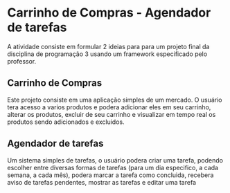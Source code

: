 # Carrinho de Compras - Agendador de tarefas

A atividade consiste em formular 2 ideias para para um projeto final da disciplina de programação 3 usando um framework especificado pelo professor.

## Carrinho de Compras

Este projeto consiste em uma aplicação simples de um mercado. O usuário tera acesso a varios produtos e podera adicionar eles em seu carrinho, alterar os produtos, excluir de seu carrinho e visualizar em tempo real os produtos sendo adicionados e excluidos.

## Agendador de tarefas

Um sistema simples de tarefas, o usuário podera criar uma tarefa, podendo escolher entre diversas formas de tarefas (para um dia especifico, a cada semana, a cada mês), podera marcar a tarefa como concluida, recebera aviso de tarefas pendentes, mostrar as tarefas e editar uma tarefa
